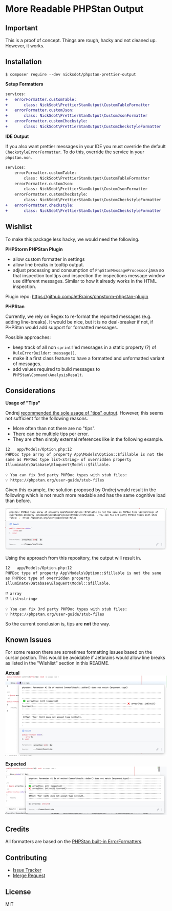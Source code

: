 # More Readable PHPStan Output

## Important

This is a proof of concept. Things are rough, hacky and not cleaned up. However, it works.

## Installation

```shell
$ composer require --dev nicksdot/phpstan-prettier-output
```

**Setup Formatters**

```diff
services:
+	errorFormatter.customTable:
+		class: NickSdot\PrettierStanOutput\CustomTableFormatter
+	errorFormatter.customJson:
+		class: NickSdot\PrettierStanOutput\CustomJsonFormatter
+	errorFormatter.customCheckstyle:
+		class: NickSdot\PrettierStanOutput\CustomCheckstyleFormatter
```

**IDE Output**

If you also want prettier messages in your IDE you must override the default `CheckstyleErrorFormatter`. To do this, 
override the service in your `phpstan.non`.

```diff
services:
	errorFormatter.customTable:
		class: NickSdot\PrettierStanOutput\CustomTableFormatter
	errorFormatter.customJson:
		class: NickSdot\PrettierStanOutput\CustomJsonFormatter
	errorFormatter.customCheckstyle:
		class: NickSdot\PrettierStanOutput\CustomCheckstyleFormatter
+	errorFormatter.checkstyle:
+		class: NickSdot\PrettierStanOutput\CustomCheckstyleFormatter
```

## Wishlist

To make this package less hacky, we would need the following.

**PHPStorm PHPStan Plugin**
- allow custom formatter in settings
- allow line breaks in tooltip output.
- adjust processing and consumption of `PhpStanMessageProcessor`.java so that inspection tooltips and inspection the 
  inspections message window use different messages. Similar to how it already works in the HTML inspection.

Plugin repo: https://github.com/JetBrains/phpstorm-phpstan-plugin

**PHPStan**

Currently, we rely on Regex to re-format the reported messages (e.g. adding line-breaks). It would be nice, but it is 
no deal-breaker if not, if PHPStan would add support for formatted messages.

Possible approaches:
- keep track of all non `sprintf`'ed messages in a static property (?) of `RuleErrorBuilder::message()`.
- make it a first class feature to have a formatted and unformatted variant of messages.
- add values required to build messages to `PHPStan\Command\AnalysisResult`.

## Considerations

**Usage of "Tips"**

Ondrej [recommended the sole usage of "tips" output](https://github.com/phpstan/phpstan/discussions/11476#discussioncomment-10274315). However, this seems  not sufficient for the following reasons.

- More often than not there are no "tips".
- There can be multiple tips per error.
- They are often simply external references like in the following example.

```
12   app/Models/Option.php:12                                                      
PHPDoc type array of property App\Models\Option::$fillable is not the same as PHPDoc type list<string> of overridden property Illuminate\Database\Eloquent\Model::$fillable.                                                                                 

💡 You can fix 3rd party PHPDoc types with stub files:               
💡 https://phpstan.org/user-guide/stub-files    
```

Given this example, the solution proposed by Ondrej would result in the following which is not much more readable
and has the same cognitive load than before.

![](.github/img/ondrej-tips-usage-proposal.png)

Using the approach from this repository, the output will result in.

```
12   app/Models/Option.php:12 
PHPDoc type of property App\Models\Option::$fillable is not the same as PHPDoc type of overridden property Illuminate\Database\Eloquent\Model::$fillable. 

⁉️ array
⁉️ list<string>

💡 You can fix 3rd party PHPDoc types with stub files:               
💡 https://phpstan.org/user-guide/stub-files    
```

So the current conclusion is, tips are **not** the way.

## Known Issues

For some reason there are sometimes formatting issues based on the cursor postion. This would be avoidable if 
Jetbrains would allow line breaks as listed in the "Wishlist" section in this README.

**Actual**
![](.github/img/cursor-formatting-issue/actual.png)

**Expected**
![](.github/img/cursor-formatting-issue/expected.png)


## Credits

All formatters are based on the [PHPStan built-in ErrorFormatters](https://phpstan.org/user-guide/output-format).

## Contributing

- [Issue Tracker](https://github.com/NickSdot/phpstan-prettier-output/issues)
- [Merge Request ](https://github.com/NickSdot/phpstan-prettier-output/pull)

## License

MIT
